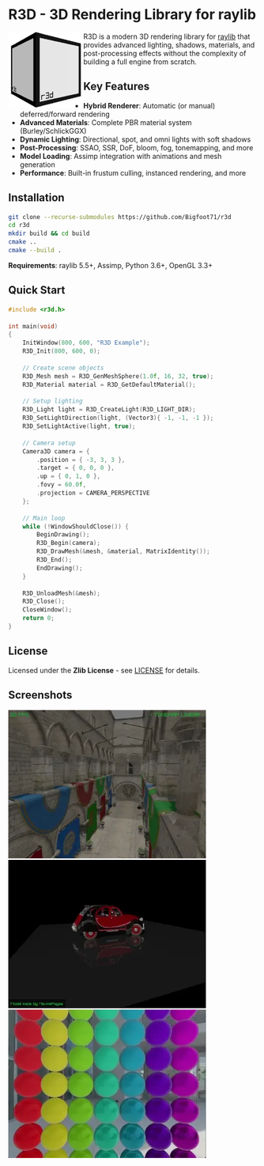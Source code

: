 # R3D - 3D Rendering Library for raylib

<img align="left" style="width:152px" src="https://github.com/Bigfoot71/r3d/blob/master/logo.png" width="124px">

R3D is a modern 3D rendering library for [raylib](https://www.raylib.com/) that provides advanced lighting, shadows, materials, and post-processing effects without the complexity of building a full engine from scratch.

## Key Features

- **Hybrid Renderer**: Automatic (or manual) deferred/forward rendering
- **Advanced Materials**: Complete PBR material system (Burley/SchlickGGX)
- **Dynamic Lighting**: Directional, spot, and omni lights with soft shadows
- **Post-Processing**: SSAO, SSR, DoF, bloom, fog, tonemapping, and more
- **Model Loading**: Assimp integration with animations and mesh generation
- **Performance**: Built-in frustum culling, instanced rendering, and more

## Installation

```bash
git clone --recurse-submodules https://github.com/Bigfoot71/r3d
cd r3d
mkdir build && cd build
cmake ..
cmake --build .
```

**Requirements**: raylib 5.5+, Assimp, Python 3.6+, OpenGL 3.3+

## Quick Start

```c
#include <r3d.h>

int main(void)
{
    InitWindow(800, 600, "R3D Example");
    R3D_Init(800, 600, 0);

    // Create scene objects
    R3D_Mesh mesh = R3D_GenMeshSphere(1.0f, 16, 32, true);
    R3D_Material material = R3D_GetDefaultMaterial();
    
    // Setup lighting
    R3D_Light light = R3D_CreateLight(R3D_LIGHT_DIR);
    R3D_SetLightDirection(light, (Vector3){ -1, -1, -1 });
    R3D_SetLightActive(light, true);
    
    // Camera setup
    Camera3D camera = {
        .position = { -3, 3, 3 },
        .target = { 0, 0, 0 },
        .up = { 0, 1, 0 },
        .fovy = 60.0f,
        .projection = CAMERA_PERSPECTIVE
    };

    // Main loop
    while (!WindowShouldClose()) {
        BeginDrawing();
        R3D_Begin(camera);
        R3D_DrawMesh(&mesh, &material, MatrixIdentity());
        R3D_End();
        EndDrawing();
    }

    R3D_UnloadMesh(&mesh);
    R3D_Close();
    CloseWindow();
    return 0;
}
```

## License

Licensed under the **Zlib License** - see [LICENSE](LICENSE) for details.

## Screenshots

![](examples/screenshots/sponza.webp)
![](examples/screenshots/pbr.webp)
![](examples/screenshots/skybox.webp)
